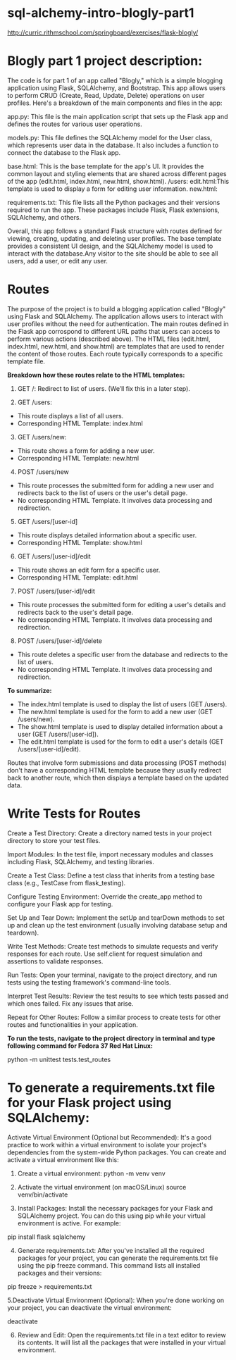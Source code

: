 # sql-alchemy-intro-blogly-part1
http://curric.rithmschool.com/springboard/exercises/flask-blogly/

# Blogly part 1 project description:

The code is for part 1 of an app called "Blogly," which is a simple blogging application using Flask, SQLAlchemy, and Bootstrap. This app allows users to perform CRUD (Create, Read, Update, Delete) operations on user profiles. Here's a breakdown of the main components and files in the app:

app.py: This file is the main application script that sets up the Flask app and defines the routes for various user operations.

models.py: This file defines the SQLAlchemy model for the User class, which represents user data in the database. It also includes a function to connect the database to the Flask app.

base.html: This is the base template for the app's UI. It provides the common layout and styling elements that are shared across different pages of the app (edit.html, index.html, new.html, show.html).
  /users:
    edit.html:This template is used to display a form for editing user information.
    new.html: 

requirements.txt: This file lists all the Python packages and their versions required to run the app. These packages include Flask, Flask extensions, SQLAlchemy, and others.

Overall, this app follows a standard Flask structure with routes defined for viewing, creating, updating, and deleting user profiles. The base template provides a consistent UI design, and the SQLAlchemy model is used to interact with the database.Any visitor to the site should be able to see all users, add a user, or edit any user.

# Routes
The purpose of the project is to build a blogging application called "Blogly" using Flask and SQLAlchemy. The application allows users to interact with user profiles without the need for authentication. The main routes defined in the Flask app corrospond to different URL paths that users can access to perform various actions (described above). The HTML files (edit.html, index.html, new.html, and show.html) are templates that are used to render the content of those routes. Each route typically corresponds to a specific template file.

**Breakdown how these routes relate to the HTML templates:**
1. GET /: Redirect to list of users. (We’ll fix this in a later step).
   
2. GET /users:
   
- This route displays a list of all users.
- Corresponding HTML Template: index.html
  
3. GET /users/new: 

- This route shows a form for adding a new user.
- Corresponding HTML Template: new.html
  
4. POST /users/new
   
- This route processes the submitted form for adding a new user and redirects back to the list of users or the user's detail page.
- No corresponding HTML Template. It involves data processing and redirection.
  
5. GET /users/[user-id]

- This route displays detailed information about a specific user.
- Corresponding HTML Template: show.html
  
6. GET /users/[user-id]/edit
 
- This route shows an edit form for a specific user.
- Corresponding HTML Template: edit.html

7. POST /users/[user-id]/edit

- This route processes the submitted form for editing a user's details and redirects back to the user's detail page.
- No corresponding HTML Template. It involves data processing and redirection.
  
8. POST /users/[user-id]/delete

- This route deletes a specific user from the database and redirects to the list of users.
- No corresponding HTML Template. It involves data processing and redirection.

**To summarize:**

- The index.html template is used to display the list of users (GET /users).
- The new.html template is used for the form to add a new user (GET /users/new).
- The show.html template is used to display detailed information about a user (GET /users/[user-id]).
- The edit.html template is used for the form to edit a user's details (GET /users/[user-id]/edit).
  
Routes that involve form submissions and data processing (POST methods) don't have a corresponding HTML template because they usually redirect back to another route, which then displays a template based on the updated data.

# Write Tests for Routes

Create a Test Directory: Create a directory named tests in your project directory to store your test files.

Import Modules: In the test file, import necessary modules and classes including Flask, SQLAlchemy, and testing libraries.

Create a Test Class: Define a test class that inherits from a testing base class (e.g., TestCase from flask_testing).

Configure Testing Environment: Override the create_app method to configure your Flask app for testing.

Set Up and Tear Down: Implement the setUp and tearDown methods to set up and clean up the test environment (usually involving database setup and teardown).

Write Test Methods: Create test methods to simulate requests and verify responses for each route. Use self.client for request simulation and assertions to validate responses.

Run Tests: Open your terminal, navigate to the project directory, and run tests using the testing framework's command-line tools.

Interpret Test Results: Review the test results to see which tests passed and which ones failed. Fix any issues that arise.

Repeat for Other Routes: Follow a similar process to create tests for other routes and functionalities in your application.

**To run the tests, navigate to the project directory in terminal and type following command for Fedora 37 Red Hat Linux:**

python -m unittest tests.test_routes


# To generate a requirements.txt file for your Flask project using SQLAlchemy:

Activate Virtual Environment (Optional but Recommended): It's a good practice to work within a virtual environment to isolate your project's dependencies from the system-wide Python packages. You can create and activate a virtual environment like this:

1. Create a virtual environment:
python -m venv venv

2. Activate the virtual environment (on macOS/Linux)
source venv/bin/activate

3. Install Packages: Install the necessary packages for your Flask and SQLAlchemy project. You can do this using pip while your virtual environment is active. For example:

pip install flask sqlalchemy

4. Generate requirements.txt: After you've installed all the required packages for your project, you can generate the requirements.txt file using the pip freeze command. This command lists all installed packages and their versions:

pip freeze > requirements.txt

5.Deactivate Virtual Environment (Optional): When you're done working on your project, you can deactivate the virtual environment:

deactivate

6. Review and Edit: Open the requirements.txt file in a text editor to review its contents. It will list all the packages that were installed in your virtual environment.




